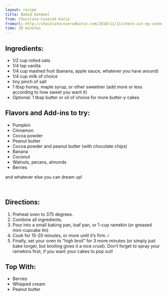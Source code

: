 ```yaml
---
layout: recipe
title: Baked Oatmeal
from: Chocolate-Covered Katie
fromurl: http://chocolatecoveredkatie.com/2010/11/11/check-out-my-oatmeal-cake/
time: 20 minutes
---
```


Ingredients:
------------

* 1/2 cup rolled oats
* 1/4 tsp vanilla
* 1/4 cup mashed fruit (banana, apple sauce, whatever you have around)
* 1/4 cup milk of choice
* tiny pinch of salt
* 1 tbsp honey, maple syrup, or other sweetner (add more or less according to how sweet you want it)
* Optional: 1 tbsp butter or oil of choice for more butter-y cakes

Flavors and Add-ins to try:
---------------------------

* Pumpkin
* Cinnamon 
* Cocoa powder
* Peanut butter
* Cocoa powder and peanut butter (with chocolate chips)
* Banana
* Coconut
* Walnuts, pecans, almonds
* Berries

and whatever else you can dream up!

<br>

Directions:
-----------

1. Preheat oven to 375 degrees. 
2. Combine all ingredients. 
3. Pour into a small baking pan, loaf pan, or 1-cup ramekin (or greased mini-cupcake tin)
4. Cook for 15-20 minutes, or more until it’s firm. i
5. Finally, set your oven to “high broil” for 3 more minutes (or simply just bake longer, but broiling gives it a nice crust). 
Don’t forget to spray your ramekins first, if you want your cakes to pop out!

Top With:
---------

* Berries
* Whipped cream
* Peanut butter



